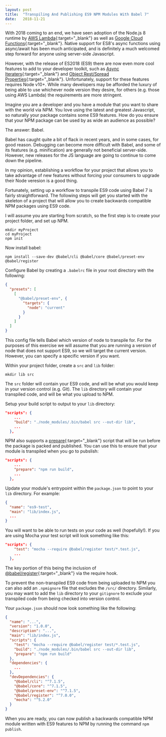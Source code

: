```yaml
---
layout: post
title:  "Transpiling And Publishing ES9 NPM Modules With Babel 7"
date:   2018-11-21
---
```


<span class="dropcap">W</span>ith 2018 coming to an end, we have seen adoption of the Node.js 8 runtime by [AWS Lambda][aws-lambda]{:target="_blank"} as well as [Google Cloud Functions][google_cloud_functions]{:target="_blank"}. Native support for ES8's async functions using async/await has been much anticipated, and is definitely a much welcomed step forward for anyone using server-side Javascript.

However, with the release of ES2018 (ES9) there are now even more cool features to add to your developer toolkit, such as [Async Iteraters][async-iterators]{:target="_blank"} and [Object Rest/Spread Properties][rest-elements]{:target="_blank"}. Unfortunately, support for these features requires Node v10+. While many developers may be afforded the luxury of being able to use whichever node version they desire, for others (e.g. those using AWS Lambda) the requirements are more stringent.

Imagine you are a developer and you have a module that you want to share with the world via NPM. You love using the latest and greatest Javascript, so naturally your package contains some ES9 features. How do you ensure that your NPM package can be used by as wide an audience as possible?

The answer: Babel.

Babel has caught quite a bit of flack in recent years, and in some cases, for good reason. Debugging can become more difficult with Babel, and some of its features (e.g. minification) are generally not beneficial server-side. However, new releases for the JS language are going to continue to come down the pipeline. 

In my opinion, establishing a workflow for your project that allows you to take advantage of new features without forcing your consumers to upgrade their Node veresion is a good thing.

Fortunately, setting up a workflow to transpile ES9 code using Babel 7 is fairly straightforward. The following steps will get you started with the skeleton of a project that will allow you to create backwards compatible NPM packages using ES9 code.

I will assume you are starting from scratch, so the first step is to create your project folder, and set up NPM. 
````
mkdir myProject
cd myProject
npm init
````

Now install babel:

````
npm install --save-dev @babel/cli @babel/core @babel/preset-env @babel/register
````

Configure Babel by creating a `.babelrc` file in your root directory with the following:

```json
{
  "presets": [
    [
      "@babel/preset-env", {
        "targets": {
          "node": "current"
        }
      }
    ]
  ]
}
````

This config file tells Babel which version of node to transpile for. For the purposes of this exercise we will assume that you are running a version of node that does not support ES9, so we will target the current version. However, you can specify a specific version if you want.

Within your project folder, create a `src` and `lib` folder:

```
mkdir lib src
````

The `src` folder will contain your ES9 code, and will be what you would keep in your version control (e.g. Git). The `lib` directory will contain your transpiled code, and will be what you upload to NPM.

Setup your build script to output to your `lib` directory:
```json
"scripts": {
    ...
    "build": "./node_modules/.bin/babel src --out-dir lib",
    ...
  },
````

NPM also supports a [prepare][npm-prepare]{:target="_blank"} script that will be run before the package is packed and published. You can use this to ensure that your module is transpiled when you go to pubslish:

```json
"scripts": {
    ...
    "prepare": "npm run build",
    ...
  },
````

Update your module's entrypoint within the `package.json` to point to your `lib` directory. For example:

```json
{
  "name": "es9-test",
  "main": "lib/index.js",
  ...
}
````

You will want to be able to run tests on your code as well (hopefully!). If you are using Mocha your test script will look something like this:

```json
"scripts": {
    "test": "mocha --require @babel/register test/*.test.js",
    ...
  },
````

The key portion of this being the inclusion of [@babel/register][babel-register]{:target="_blank"} via the require hook.

To prevent the non-transpiled ES9 code from being uploaded to NPM you can also add an `.npmignore` file that excludes the `/src/` directory. Similarly, you may want to add the `lib` directory to your `gitignore` to exclude your transpiled code from being checked into version control.

Your `package.json` should now look something like the following:


```json
{
  "name": "...",
  "version": "1.0.0",
  "description": "...",
  "main": "lib/index.js",
  "scripts": {
    "test": "mocha --require @babel/register test/*.test.js",
    "build": "./node_modules/.bin/babel src --out-dir lib",
    "prepare": "npm run build"
  },
  "dependencies": {
    ...
  },
  "devDependencies": {
    "@babel/cli": "^7.1.5",
    "@babel/core": "^7.1.5",
    "@babel/preset-env": "^7.1.5",
    "@babel/register": "^7.0.0",
    "mocha": "^5.2.0"
  }
}
````

When you are ready, you can now publish a backwards compatible NPM module written with ES9 features to NPM by running the command `npm publish`.


[jekyll-gh]: https://github.com/mojombo/jekyll
[jekyll]:    http://jekyllrb.com
[google_cloud_functions]: https://cloud.google.com/functions/docs/concepts/nodejs-8-runtime
[aws-lambda]: https://aws.amazon.com/blogs/compute/node-js-8-10-runtime-now-available-in-aws-lambda/
[async-iterators]: https://github.com/tc39/proposal-async-iteration
[rest-elements]: https://github.com/tc39/proposal-object-rest-spread
[babel-register]: https://babeljs.io/docs/en/babel-register
[npm-prepare]: https://docs.npmjs.com/misc/scripts
